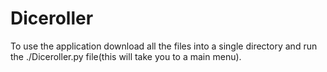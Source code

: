 # Diceroller
To use the application download all the files into a single directory and run the ./Diceroller.py file(this will take you to a main menu).
